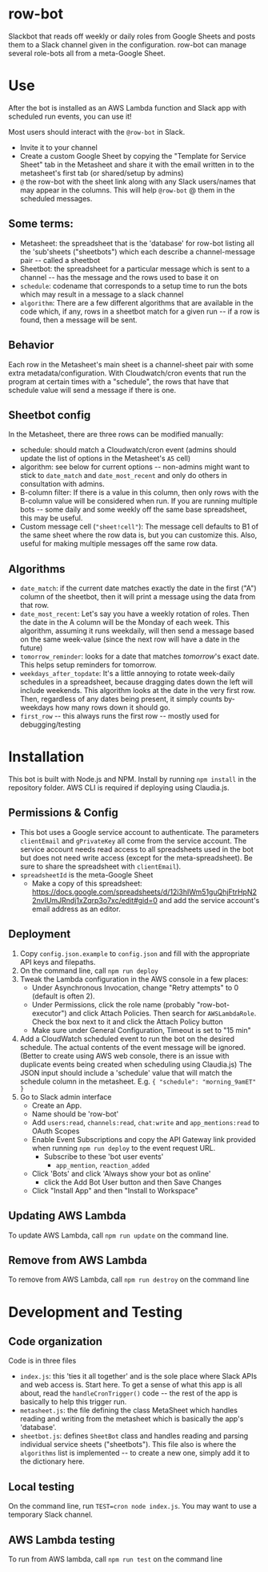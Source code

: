 # row-bot
Slackbot that reads off weekly or daily roles from Google Sheets and posts them to a Slack channel given in the configuration.
row-bot can manage several role-bots all from a meta-Google Sheet.

# Use
After the bot is installed as an AWS Lambda function and Slack app with scheduled run events, you can use it!

Most users should interact with the `@row-bot` in Slack.
* Invite it to your channel
* Create a custom Google Sheet by copying the "Template for Service Sheet" tab in the Metasheet and share it with the email
  written in to the metasheet's first tab (or shared/setup by admins)
* `@` the row-bot with the sheet link along with any Slack users/names that may appear in the columns. This will help
  `@row-bot` @ them in the scheduled messages.


## Some terms:
* Metasheet: the spreadsheet that is the 'database' for row-bot listing all the 'sub'sheets ("sheetbots") which
  each describe a channel-message pair -- called a sheetbot
* Sheetbot: the spreadsheet for a particular message which is sent to a channel -- has
  the message and the rows used to base it on
* `schedule`: codename that corresponds to a setup time to run the bots which may result in a message to a slack channel
* `algorithm`: There are a few different algorithms that are available in the code which, if any, rows in a sheetbot match
  for a given run -- if a row is found, then a message will be sent.

## Behavior

Each row in the Metasheet's main sheet is a channel-sheet pair with some extra metadata/configuration. With Cloudwatch/cron events
that run the program at certain times with a "schedule", the rows that have that schedule value will send a message if there is one.

## Sheetbot config

In the Metasheet, there are three rows can be modified manually:

* schedule: should match a Cloudwatch/cron event (admins should update the list of options in the Metasheet's `A5` cell)
* algorithm: see below for current options -- non-admins might want to stick to `date_match` and `date_most_recent` and only
  do others in consultation with admins.
* B-column filter: If there is a value in this column, then only rows with the B-column value will be considered when
  run. If you are running multiple bots -- some daily and some weekly off the same base spreadsheet, this may be useful.
* Custom message cell (`"sheet!cell"`): The message cell defaults to B1 of the same sheet where the row data is, but you can customize this.
  Also, useful for making multiple messages off the same row data.

## Algorithms

* `date_match`: if the current date matches exactly the date in the first ("A") column of the sheetbot, then it will print a message
  using the data from that row.
* `date_most_recent`: Let's say you have a weekly rotation of roles. Then the date in the A column will be the Monday of each week.
  This algorithm, assuming it runs weekdaily, will then send a message based on the same week-value (since the next row will have a
  date in the future)
* `tomorrow_reminder`: looks for a date that matches *tomorrow*'s exact date. This helps setup reminders for tomorrow.
* `weekdays_after_topdate`: It's a little annoying to rotate week-daily schedules in a spreadsheet, because dragging dates down the left
  will include weekends. This algorithm looks at the date in the very first row. Then, regardless of any dates being present, it
  simply counts by-weekdays how many rows down it should go.
* `first_row` -- this always runs the first row -- mostly used for debugging/testing


# Installation
This bot is built with Node.js and NPM.  Install by running `npm install` in the repository folder.  AWS CLI is required if deploying using Claudia.js.

## Permissions & Config
- This bot uses a Google service account to authenticate.  The parameters `clientEmail` and `gPrivateKey` all come from the service account.  The service account needs read access to all spreadsheets used in the bot  but does not need write access (except for the meta-spreadsheet). Be sure to share the spreadsheet with `clientEmail`).
- `spreadsheetId` is the meta-Google Sheet
  - Make a copy of this spreadsheet: https://docs.google.com/spreadsheets/d/12i3hIWm51guQhjFtrHpN22nvIUmJRndj1xZqrp3o7xc/edit#gid=0 and add the service account's email address as an editor.

## Deployment
1. Copy `config.json.example` to `config.json` and fill with the appropriate API keys and filepaths.
2. On the command line, call `npm run deploy`
3. Tweak the Lambda configuration in the AWS console in a few places:
   - Under Asynchronous Invocation, change "Retry attempts" to 0 (default is often 2).
   - Under Permissions, click the role name (probably "row-bot-executor") and click Attach Policies. Then search for `AWSLambdaRole`. Check the box next to it and click the Attach Policy button
   - Make sure under General Configuration, Timeout is set to "15 min"
4. Add a CloudWatch scheduled event to run the bot on the desired schedule.  The actual contents of the event message will be ignored. (Better to create using AWS web console, there is an issue with duplicate events being created when scheduling using Claudia.js) The JSON input should include a 'schedule' value that will match the schedule column in the metasheet.  E.g. `{ "schedule": "morning_9amET" }`
5. Go to Slack admin interface
   * Create an App. 
   * Name should be 'row-bot'
   * Add `users:read`, `channels:read`, `chat:write` and `app_mentions:read` to OAuth Scopes
   * Enable Event Subscriptions and copy the API Gateway link provided when running `npm run deploy` to the event request URL.
     * Subscribe to these 'bot user events'
       * `app_mention`, `reaction_added`
   * Click 'Bots' and click 'Always show your bot as online'
     * click the Add Bot User button and then Save Changes
   * Click "Install App" and then "Install to Workspace"

## Updating AWS Lambda
To update AWS Lambda, call `npm run update` on the command line.

## Remove from AWS Lambda
To remove from AWS Lambda, call `npm run destroy` on the command line


# Development and Testing

## Code organization

Code is in three files

* `index.js`: this 'ties it all together' and is the sole place where Slack APIs and web access is. Start here.
  To get a sense of what this app is all about, read the `handleCronTrigger()` code -- the rest of the app
  is basically to help this trigger run.
* `metasheet.js`: the file defining the class MetaSheet which handles reading and writing from the metasheet
  which is basically the app's 'database'.
* `sheetbot.js`: defines `SheetBot` class and handles reading and parsing individual service sheets ("sheetbots").
  This file also is where the `algorithms` list is implemented -- to create a new one, simply add it to the
  dictionary here.

## Local testing
On the command line, run `TEST=cron node index.js`.  You may want to use a temporary Slack channel.

## AWS Lambda testing
To run from AWS lambda, call `npm run test` on the command line
